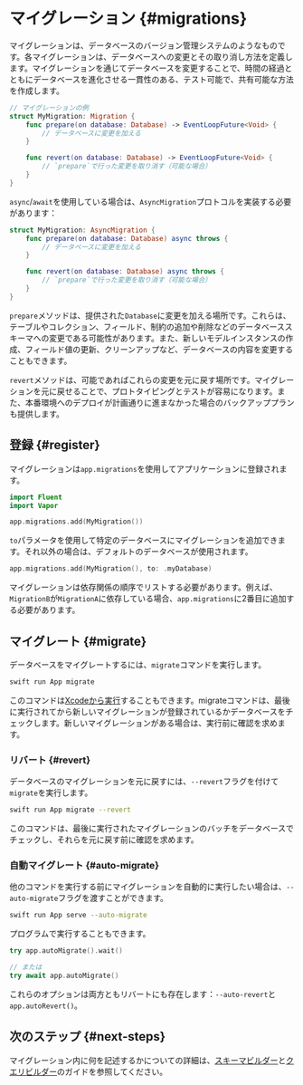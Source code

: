 # マイグレーション {#migrations}

マイグレーションは、データベースのバージョン管理システムのようなものです。各マイグレーションは、データベースへの変更とその取り消し方法を定義します。マイグレーションを通じてデータベースを変更することで、時間の経過とともにデータベースを進化させる一貫性のある、テスト可能で、共有可能な方法を作成します。

```swift
// マイグレーションの例
struct MyMigration: Migration {
    func prepare(on database: Database) -> EventLoopFuture<Void> {
        // データベースに変更を加える
    }

    func revert(on database: Database) -> EventLoopFuture<Void> {
    	// `prepare`で行った変更を取り消す（可能な場合）
    }
}
```

`async`/`await`を使用している場合は、`AsyncMigration`プロトコルを実装する必要があります：

```swift
struct MyMigration: AsyncMigration {
    func prepare(on database: Database) async throws {
        // データベースに変更を加える
    }

    func revert(on database: Database) async throws {
    	// `prepare`で行った変更を取り消す（可能な場合）
    }
}
```

`prepare`メソッドは、提供された`Database`に変更を加える場所です。これらは、テーブルやコレクション、フィールド、制約の追加や削除などのデータベーススキーマへの変更である可能性があります。また、新しいモデルインスタンスの作成、フィールド値の更新、クリーンアップなど、データベースの内容を変更することもできます。

`revert`メソッドは、可能であればこれらの変更を元に戻す場所です。マイグレーションを元に戻せることで、プロトタイピングとテストが容易になります。また、本番環境へのデプロイが計画通りに進まなかった場合のバックアッププランも提供します。

## 登録 {#register}

マイグレーションは`app.migrations`を使用してアプリケーションに登録されます。

```swift
import Fluent
import Vapor

app.migrations.add(MyMigration())
```

`to`パラメータを使用して特定のデータベースにマイグレーションを追加できます。それ以外の場合は、デフォルトのデータベースが使用されます。

```swift
app.migrations.add(MyMigration(), to: .myDatabase)
```

マイグレーションは依存関係の順序でリストする必要があります。例えば、`MigrationB`が`MigrationA`に依存している場合、`app.migrations`に2番目に追加する必要があります。

## マイグレート {#migrate}

データベースをマイグレートするには、`migrate`コマンドを実行します。

```sh
swift run App migrate
```

このコマンドは[Xcodeから実行](../advanced/commands.md#xcode)することもできます。migrateコマンドは、最後に実行されてから新しいマイグレーションが登録されているかデータベースをチェックします。新しいマイグレーションがある場合は、実行前に確認を求めます。

### リバート {#revert}

データベースのマイグレーションを元に戻すには、`--revert`フラグを付けて`migrate`を実行します。

```sh
swift run App migrate --revert
```

このコマンドは、最後に実行されたマイグレーションのバッチをデータベースでチェックし、それらを元に戻す前に確認を求めます。

### 自動マイグレート {#auto-migrate}

他のコマンドを実行する前にマイグレーションを自動的に実行したい場合は、`--auto-migrate`フラグを渡すことができます。

```sh
swift run App serve --auto-migrate
```

プログラムで実行することもできます。

```swift
try app.autoMigrate().wait()

// または
try await app.autoMigrate()
```

これらのオプションは両方ともリバートにも存在します：`--auto-revert`と`app.autoRevert()`。

## 次のステップ {#next-steps}

マイグレーション内に何を記述するかについての詳細は、[スキーマビルダー](schema.md)と[クエリビルダー](query.md)のガイドを参照してください。